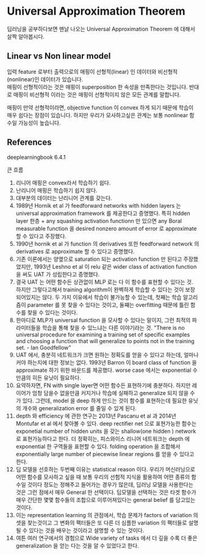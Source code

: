 # Universal Approximation Theorem
딥러닝을 공부하다보면 맨날 나오는 Universal Approximation Theorem 에 대해서 살짝 알아봅시다.  

## Linear vs Non linear model
입력 feature 로부터 출력으로의 매핑이 선형적(linear) 인 데이터와 비선형적(nonlinear)인 데이터가 있습니다.  
매핑이 선형적이라는 것은 매핑이 superposition 한 속성을 만족한다는 것입니다.
반대로 매핑이 비선형적 이라는 것은 매핑이 선형적이지 않은 모든 관계를 말합니다.

매핑이 만약 선형적이라면, objective function 이 convex 하게 되기 때문에 학습이 매우 쉽다는 장점이 있습니다.
하지만 우리가 모사하고싶은 관계는 보통 nonlinear 함수일 가능성이 높습니다.

## References
deeplearningbook 6.4.1




큰 흐름
1. 리니어 매핑은 convex라서 학습하기 쉽다.
2. 난리니어 매핑은 학습하기 쉽지 않다.
3. 대부분의 데이터는 난리니어 관계를 갖는다.
4. 1989년 Hornik et al 가 feedforward networks with hidden layers 는 universal approximation framework 를 제공한다고 증명했다. 특히 hidden layer 한층 + any squashing activation functionn 만 있으면 any Boral measurable function 을 desired nonzero amount of error 로 approximate 할 수 있다고 주장했다.  
5. 1990년 hornik et al 가 function 의 derivatives 또한 feedforward network 의 derivatives 로 approximate 할 수 있다고 증명했다.
6. 기존 이론에서는 양옆으로 saturation 되는 activation function 만 된다고 주장했었지만, 1993년 Leshno et al 이 relu 같은 wider class of activation function 을 써도 UAT 가 성립한다고 증명했다.
7. 결국 UAT 는 어떤 함수든 상관없이 MLP 로는 다 이 함수를 표현할 수 있다는 것. 하지만 그렇다고해서 training algorithm이 완벽하게 학습할 수 있다는 것이 보장되어있지는 않다. 두 가지 이유에서 학습이 불가능할 수 있는데, 첫째는 학습 알고리즘이 parameter 를 못 찾을 수 있다는 것이고, 둘쨰는 overfitting 때문에 틀린 함수를 찾을 수 있다는 것이다.
8. 한마디로 MLP가 universal function 을 모사할 수 있다는 말이지, 그런 최적의 파라미터들을 학습을 통해 찾을 수 있느냐는 다른 이야기라는 것. "There is no universal procedure for examining a training set of specific examples and choosing a function that will generalize to points not in the training set. - Ian Goodfellow"
9. UAT 에서, 충분히 네트워크가 크면 원하는 정확도를 얻을 수 있다고 하는데, 얼마나 커야 하는지에 대한 정보는 없다. 1993년 Barron 이 board class of function 을 approximate 하기 위한 바운드를 제공했다. worse case 에서는 exponential 수 만큼의 히든 유닛이 필요하다.   
10. 요약하자면, FN with single layer면 어떤 함수든 표현하기에 충분하다. 하지만 레이어가 엄청 담을수 없을만큼 커지거나 학습에 실패하고 generalize 되지 않을 수가 있다. 그런데, model 을 deep 하게 만드는 것이 함수를 표현하는데 필요한 유닛의 개수와 generalization error 를 줄일 수 있게 된다.    
11. depth 와 efficiency 에 관한 연구는 2013년 Pascanu et al 과 2014년 Montufar et al 에서 찾아볼 수 있다. deep rectifier net 으로 표현가능한 함수는 exponetial number of hidden units 을 갖는 shallow(one hidden ) network 로 표현가능하다고 한다. 더 정확히는, 피스와이스 리니어 네트워크는 depth 에 exponential 한 구역들을 표현할 수 있다. folding operation 을 조합해서 exponentially large number of piecewise linear regions 를 얻을 수 있다고 한다.
12. 딥 모델을 선호하는 두번째 이유는 statistical reason 이다. 우리가 머신러닝으로 어떤 함수를 모사하고 싶을 때 보통 우리의 선험적 지식을 활용하여 어떤 종류의 함수일 것이다 정도는 정해주고 들어가는 경우가 많은데, 딥러닝 모델을 사용한다는 것은 그런 점에서 매우 General 한 선택이다. 딥모델을 선택하는 것은 타겟 함수가 매우 간단한 몇몇 함수들의 조합으로 이루어져있다는 general belief 를 담고있는 것이다.
13. 이는 representation learning 의 관점에서, 학습 문제가 factors of variation 의 셋을 찾는것이고 그 변화의 팩터들은 또 다른 더 심플한 variation 의 팩터들로 설명될 수 있다는 것을 배우는 것이라고 설명할 수 있는 것이다.
14. 여튼 여러 연구에서의 경험으로 Wide variety of tasks 에서 더 깊을 수록 더 좋은 generalization 을 얻는 다는 것을 알 수 있었다고 한다.
   
